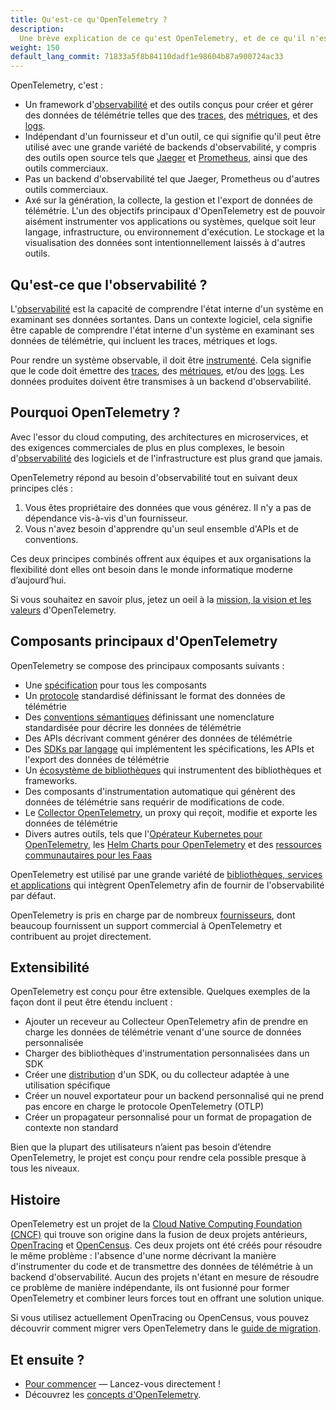 ```yaml
---
title: Qu'est-ce qu'OpenTelemetry ?
description:
  Une brève explication de ce qu'est OpenTelemetry, et de ce qu'il n'est pas.
weight: 150
default_lang_commit: 71833a5f8b84110dadf1e98604b87a900724ac33
---
```


OpenTelemetry, c'est :

- Un framework
  d'[observabilité](/docs/concepts/observability-primer/#what-is-observability)
  et des outils conçus pour créer et gérer des données de télémétrie telles que
  des [traces](/docs/concepts/signals/traces/),
  des [métriques](/docs/concepts/signals/metrics/), et des
  [logs](/docs/concepts/signals/logs/).
- Indépendant d'un fournisseur et d'un outil, ce qui signifie qu'il peut être
  utilisé avec une grande variété de backends d'observabilité, y compris des
  outils open source tels que [Jaeger](https://www.jaegertracing.io/) et
  [Prometheus](https://prometheus.io/), ainsi que des outils commerciaux.
- Pas un backend d'observabilité tel que Jaeger, Prometheus ou d'autres outils
  commerciaux.
- Axé sur la génération, la collecte, la gestion et l'export de données de
  télémétrie. L'un des objectifs principaux d'OpenTelemetry est de pouvoir
  aisément instrumenter vos applications ou systèmes, quelque soit leur langage,
  infrastructure, ou environnement d'exécution. Le stockage et la visualisation
  des données sont intentionnellement laissés à d'autres outils.

## Qu'est-ce que l'observabilité ?

L'[observabilité](/docs/concepts/observability-primer/#what-is-observability)
est la capacité de comprendre l'état interne d'un système en examinant ses
données sortantes. Dans un contexte logiciel, cela signifie être capable de
comprendre l'état interne d'un système en examinant ses données de télémétrie,
qui incluent les traces, métriques et logs.

Pour rendre un système observable, il doit être
[instrumenté](/docs/concepts/instrumentation). Cela signifie que le code doit
émettre des [traces](/docs/concepts/signals/traces/),
des [métriques](/docs/concepts/signals/metrics/), et/ou des
[logs](/docs/concepts/signals/logs/). Les données produites doivent être
transmises à un backend d'observabilité.

## Pourquoi OpenTelemetry ?

Avec l'essor du cloud computing, des architectures en microservices, et des
exigences commerciales de plus en plus complexes, le besoin
d'[observabilité](/docs/concepts/observability-primer/#what-is-observability)
des logiciels et de l'infrastructure est plus grand que jamais.

OpenTelemetry répond au besoin d'observabilité tout en suivant deux principes
clés :

1. Vous êtes propriétaire des données que vous générez. Il n'y a pas de
   dépendance vis-à-vis d'un fournisseur.
2. Vous n'avez besoin d'apprendre qu'un seul ensemble d'APIs et de conventions.

Ces deux principes combinés offrent aux équipes et aux organisations la
flexibilité dont elles ont besoin dans le monde informatique moderne
d’aujourd’hui.

Si vous souhaitez en savoir plus, jetez un oeil à la
[mission, la vision et les valeurs](/community/mission/) d'OpenTelemetry.

## Composants principaux d'OpenTelemetry

OpenTelemetry se compose des principaux composants suivants :

- Une [spécification](/docs/specs/otel) pour tous les composants
- Un [protocole](/docs/specs/otlp/) standardisé définissant le format des
  données de télémétrie
- Des [conventions sémantiques](/docs/specs/semconv/) définissant une
  nomenclature standardisée pour décrire les données de télémétrie
- Des APIs décrivant comment générer des données de télémétrie
- Des [SDKs par langage](/docs/languages) qui implémentent les spécifications,
  les APIs et l'export des données de télémétrie
- Un [écosystème de bibliothèques](/ecosystem/registry) qui instrumentent des
  bibliothèques et frameworks.
- Des composants d'instrumentation automatique qui génèrent des données de
  télémétrie sans requérir de modifications de code.
- Le [Collector OpenTelemetry](/docs/collector), un proxy qui reçoit, modifie et
  exporte les données de télémétrie
- Divers autres outils, tels que
  l'[Opérateur Kubernetes pour OpenTelemetry](/docs/kubernetes/operator/), les
  [Helm Charts pour OpenTelemetry](/docs/kubernetes/helm/) et des
  [ressources communautaires pour les Faas](/docs/faas/)

OpenTelemetry est utilisé par une grande variété de
[bibliothèques, services et applications](/ecosystem/integrations/) qui
intègrent OpenTelemetry afin de fournir de l'observabilité par défaut.

OpenTelemetry is pris en charge par de nombreux
[fournisseurs](/ecosystem/vendors/), dont beaucoup fournissent un support
commercial à OpenTelemetry et contribuent au projet directement.

## Extensibilité

OpenTelemetry est conçu pour être extensible. Quelques exemples de la façon dont
il peut être étendu incluent :

- Ajouter un receveur au Collecteur OpenTelemetry afin de prendre en charge les
  données de télémétrie venant d'une source de données personnalisée
- Charger des bibliothèques d'instrumentation personnalisées dans un SDK
- Créer une [distribution](/docs/concepts/distributions/) d'un SDK, ou du
  collecteur adaptée à une utilisation spécifique
- Créer un nouvel exportateur pour un backend personnalisé qui ne prend pas
  encore en charge le protocole OpenTelemetry (OTLP)
- Créer un propagateur personnalisé pour un format de propagation de contexte
  non standard

Bien que la plupart des utilisateurs n’aient pas besoin d’étendre OpenTelemetry,
le projet est conçu pour rendre cela possible presque à tous les niveaux.

## Histoire

OpenTelemetry est un projet de la
[Cloud Native Computing Foundation (CNCF)](https://www.cncf.io) qui trouve son
origine dans la fusion de deux projets antérieurs,
[OpenTracing](https://opentracing.io) et [OpenCensus](https://opencensus.io).
Ces deux projets ont été créés pour résoudre le même problème : l'absence d'une
norme décrivant la manière d'instrumenter du code et de transmettre des données
de télémétrie à un backend d'observabilité. Aucun des projets n'étant en mesure
de résoudre ce problème de manière indépendante, ils ont fusionné pour former
OpenTelemetry et combiner leurs forces tout en offrant une solution unique.

Si vous utilisez actuellement OpenTracing ou OpenCensus, vous pouvez découvrir
comment migrer vers OpenTelemetry dans le
[guide de migration](/docs/migration/).

## Et ensuite ?

- [Pour commencer](/docs/getting-started/) &mdash; Lancez-vous directement !
- Découvrez les [concepts d'OpenTelemetry](/docs/concepts/).
